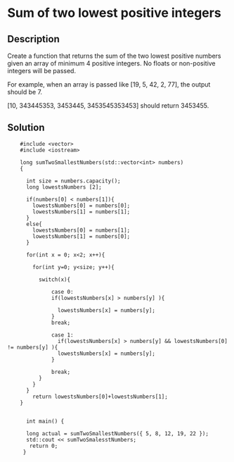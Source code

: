 # Sum of two lowest positive integers
## Description
Create a function that returns the sum of the two lowest positive numbers given an array of minimum 4 positive integers. No floats or non-positive integers will be passed.

For example, when an array is passed like [19, 5, 42, 2, 77], the output should be 7.

[10, 343445353, 3453445, 3453545353453] should return 3453455.



## Solution
<description of the challenge>
  
        #include <vector>
        #include <iostream> 
        
        long sumTwoSmallestNumbers(std::vector<int> numbers)
        {
        
          int size = numbers.capacity();
          long lowestsNumbers [2];
          
          if(numbers[0] < numbers[1]){
            lowestsNumbers[0] = numbers[0];
            lowestsNumbers[1] = numbers[1];
          }
          else{
            lowestsNumbers[0] = numbers[1];
            lowestsNumbers[1] = numbers[0];
          }
            
          for(int x = 0; x<2; x++){
        
            for(int y=0; y<size; y++){
            
              switch(x){
                  
                  case 0:
                  if(lowestsNumbers[x] > numbers[y] ){
        
                    lowestsNumbers[x] = numbers[y];
                  }
                  break;
                  
                  case 1:
                    if(lowestsNumbers[x] > numbers[y] && lowestsNumbers[0] != numbers[y] ){
                    lowestsNumbers[x] = numbers[y];
                  }
                  
                  break;
              }
            }
          } 
            return lowestsNumbers[0]+lowestsNumbers[1];
        }
        
        
          int main() {
          
          long actual = sumTwoSmallestNumbers({ 5, 8, 12, 19, 22 });
          std::cout << sumTwoSmalesstNumbers;
           return 0;
         }
         
